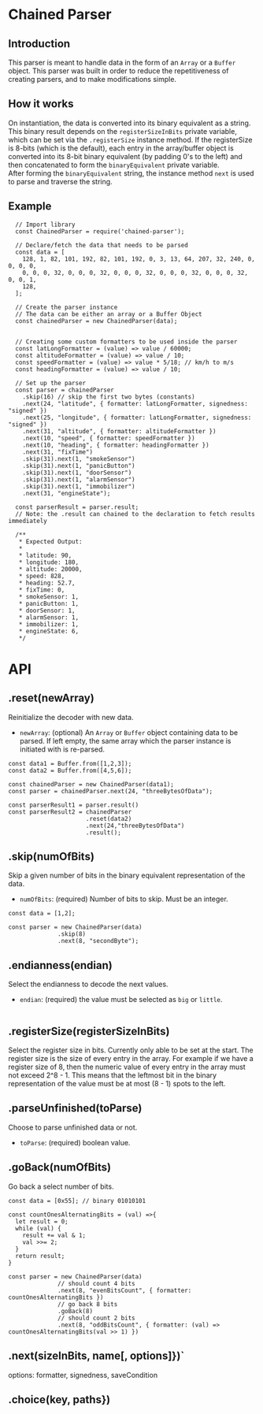 # Chained Parser

## Introduction

This parser is meant to handle data in the form of an `Array` or a `Buffer` object.
This parser was built in order to reduce the repetitiveness of creating parsers, and to make modifications simple.

## How it works

On instantiation, the data is converted into its binary equivalent as a string. This binary result depends on the `registerSizeInBits` private variable, which can be set via the `.registerSize` instance method. If the registerSize is 8-bits (which is the default), each entry in the array/buffer object is converted into its 8-bit binary equivalent (by padding 0's to the left) and then concatenated to form the `binaryEquivalent` private variable. <br>
After forming the `binaryEquivalent` string, the instance method `next` is used to parse and traverse the string. 

## Example

```
  // Import library
  const ChainedParser = require('chained-parser');

  // Declare/fetch the data that needs to be parsed
  const data = [
    128, 1, 82, 101, 192, 82, 101, 192, 0, 3, 13, 64, 207, 32, 240, 0, 0, 0, 0,
    0, 0, 0, 32, 0, 0, 0, 32, 0, 0, 0, 32, 0, 0, 0, 32, 0, 0, 0, 32, 0, 0, 1,
    128,
  ];

  // Create the parser instance
  // The data can be either an array or a Buffer Object
  const chainedParser = new ChainedParser(data);


  // Creating some custom formatters to be used inside the parser
  const latLongFormatter = (value) => value / 60000;
  const altitudeFormatter = (value) => value / 10;
  const speedFormatter = (value) => value * 5/18; // km/h to m/s
  const headingFormatter = (value) => value / 10;

  // Set up the parser
  const parser = chainedParser
    .skip(16) // skip the first two bytes (constants)
    .next(24, "latitude", { formatter: latLongFormatter, signedness: "signed" })
    .next(25, "longitude", { formatter: latLongFormatter, signedness: "signed" })
    .next(31, "altitude", { formatter: altitudeFormatter })
    .next(10, "speed", { formatter: speedFormatter })
    .next(10, "heading", { formatter: headingFormatter })
    .next(31, "fixTime")
    .skip(31).next(1, "smokeSensor")
    .skip(31).next(1, "panicButton")
    .skip(31).next(1, "doorSensor")
    .skip(31).next(1, "alarmSensor")
    .skip(31).next(1, "immobilizer")
    .next(31, "engineState");

  const parserResult = parser.result;
  // Note: the .result can chained to the declaration to fetch results immediately

  /**
   * Expected Output:
   *
   * latitude: 90,
   * longitude: 180,
   * altitude: 20000,
   * speed: 828,
   * heading: 52.7,
   * fixTime: 0,
   * smokeSensor: 1,
   * panicButton: 1,
   * doorSensor: 1,
   * alarmSensor: 1,
   * immobilizer: 1,
   * engineState: 6,
   */

```

# API

## **.reset(newArray)**

Reinitialize the decoder with new data. <br>

- `newArray`: (optional) An `Array` or `Buffer` object containing data to be parsed. If left empty, the same array which the parser instance is initiated with is re-parsed.

```
const data1 = Buffer.from([1,2,3]);
const data2 = Buffer.from([4,5,6]);

const chainedParser = new ChainedParser(data1);
const parser = chainedParser.next(24, "threeBytesOfData");

const parserResult1 = parser.result()
const parserResult2 = chainedParser
                      .reset(data2)
                      .next(24,"threeBytesOfData")
                      .result();

```

## **.skip(numOfBits)**

Skip a given number of bits in the binary equivalent representation of the data. <br>

- `numOfBits`: (required) Number of bits to skip. Must be an integer.

```
const data = [1,2];

const parser = new ChainedParser(data)
              .skip(8)
              .next(8, "secondByte");
```

## **.endianness(endian)**

Select the endianness to decode the next values.

- `endian`: (required) the value must be selected as `big` or `little`.

```

```

## **.registerSize(registerSizeInBits)**

Select the register size in bits. Currently only able to be set at the start. The register size is the size of every entry in the array. For example if we have a register size of 8, then the numeric value of every entry in the array must not exceed 2^8 - 1. This means that the leftmost bit in the binary representation of the value must be at most (8 - 1) spots to the left.

## **.parseUnfinished(toParse)**

Choose to parse unfinished data or not.

- `toParse`: (required) boolean value.

## **.goBack(numOfBits)**

Go back a select number of bits.

```
const data = [0x55]; // binary 01010101

const countOnesAlternatingBits = (val) =>{
  let result = 0;
  while (val) {
    result += val & 1;
    val >>= 2;
  }
  return result;
}

const parser = new ChainedParser(data)
              // should count 4 bits
              .next(8, "evenBitsCount", { formatter: countOnesAlternatingBits })
              // go back 8 bits
              .goBack(8)
              // should count 2 bits
              .next(8, "oddBitsCount", { formatter: (val) => countOnesAlternatingBits(val >> 1) })

```

## **.next(sizeInBits, name[, options]})`**

options: formatter, signedness, saveCondition

## **.choice(key, paths})**
